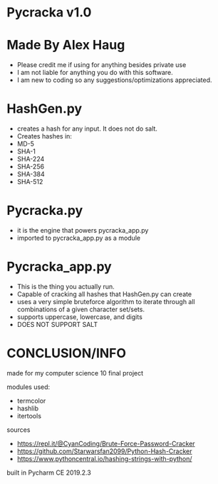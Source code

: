 # Pycracka v1.0
# Made By Alex Haug
- Please credit me if using for anything besides private use
- I am not liable for anything you do with this software.
- I am new to coding so any suggestions/optimizations appreciated.

# HashGen.py 
- creates a hash for any input. It does not do salt.
- Creates hashes in:
- MD-5
- SHA-1
- SHA-224
- SHA-256
- SHA-384
- SHA-512

# Pycracka.py
- it is the engine that powers pycracka_app.py
- imported to pycracka_app.py as a module

# Pycracka_app.py
- This is the thing you actually run.
- Capable of cracking all hashes that HashGen.py can create
- uses a very simple bruteforce algorithm to iterate through all combinations of a given character set/sets. 
- supports uppercase, lowercase, and digits
- DOES NOT SUPPORT SALT

# CONCLUSION/INFO
made for my computer science 10 final project

modules used:
- termcolor
- hashlib
- itertools

sources
- https://repl.it/@CyanCoding/Brute-Force-Password-Cracker
- https://github.com/Starwarsfan2099/Python-Hash-Cracker
- https://www.pythoncentral.io/hashing-strings-with-python/

built in Pycharm CE 2019.2.3
